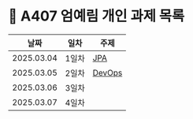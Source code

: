 # :pencil: A407 엄예림 개인 과제 목록

| 날짜       | 일차  | 주제                                                             |
| ---------- | ----- | ---------------------------------------------------------------- |
| 2025.03.04 | 1일차 | [JPA](./1일차_JPA.md) |
| 2025.03.05 | 2일차 | [DevOps]('./2일차_DevOps.md')                                                 |
| 2025.03.06 | 3일차 | []('./{파일명}')                                                 |
| 2025.03.07 | 4일차 | []('./{파일명}')                                                 |

